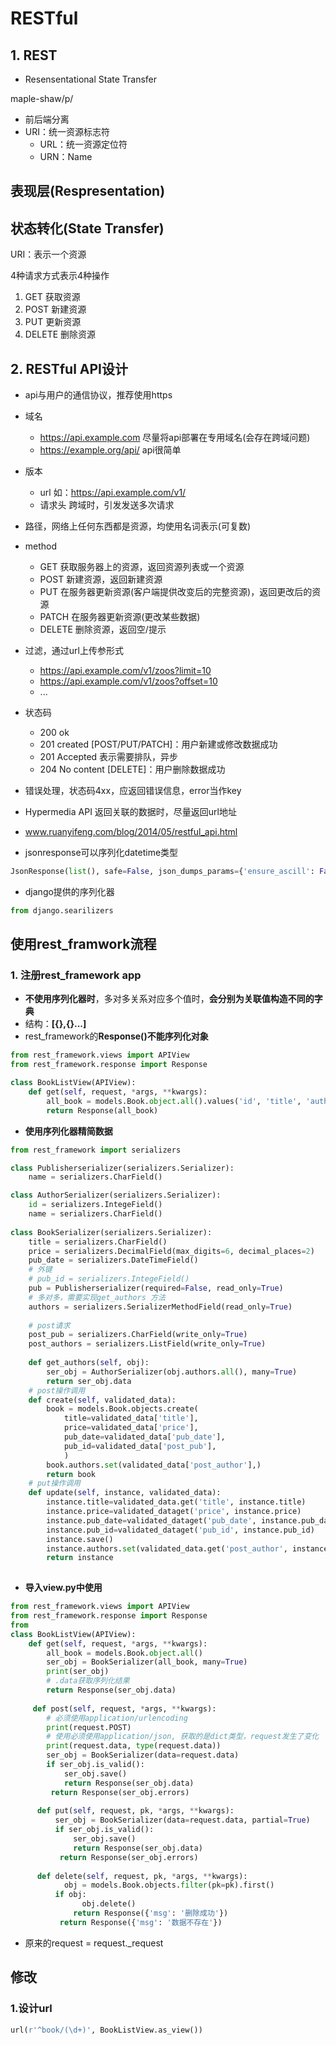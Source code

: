 # RESTful

## 1. REST

- Resensentational State Transfer

maple-shaw/p/

- 前后端分离
- URI：统一资源标志符
  - URL：统一资源定位符
  - URN：Name

## 表现层(Respresentation)

## 状态转化(State Transfer)

URI：表示一个资源

4种请求方式表示4种操作

1. GET 获取资源
2. POST 新建资源
3. PUT 更新资源
4. DELETE 删除资源

## 2. RESTful API设计

- api与用户的通信协议，推荐使用https
- 域名
  - https://api.example.com 尽量将api部署在专用域名(会存在跨域问题)
  - https://example.org/api/ api很简单

- 版本
  - url 如：https://api.example.com/v1/
  - 请求头  跨域时，引发发送多次请求
- 路径，网络上任何东西都是资源，均使用名词表示(可复数)
- method
  - GET 获取服务器上的资源，返回资源列表或一个资源
  - POST 新建资源，返回新建资源
  - PUT 在服务器更新资源(客户端提供改变后的完整资源)，返回更改后的资源
  - PATCH 在服务器更新资源(更改某些数据)
  - DELETE 删除资源，返回空/提示
- 过滤，通过url上传参形式
  - https://api.example.com/v1/zoos?limit=10
  - https://api.example.com/v1/zoos?offset=10
  - ...
- 状态码
  - 200 ok
  - 201 created  [POST/PUT/PATCH]：用户新建或修改数据成功
  - 201 Accepted 表示需要排队，异步
  - 204 No content [DELETE]：用户删除数据成功
- 错误处理，状态码4xx，应返回错误信息，error当作key
- Hypermedia API 返回关联的数据时，尽量返回url地址
- www.ruanyifeng.com/blog/2014/05/restful_api.html



- jsonresponse可以序列化datetime类型

```python
JsonResponse(list(), safe=False, json_dumps_params={'ensure_ascill': False})
```

- django提供的序列化器

```python
from django.searilizers
```

## 使用rest_framwork流程

### 1. 注册rest_framework app 

- **不使用序列化器时**，多对多关系对应多个值时，**会分别为关联值构造不同的字典**
- 结构：**[{},{}...]**
- rest_framework的**Response()不能序列化对象**

```python
from rest_framework.views import APIView
from rest_framework.response import Response

class BookListView(APIView):
  	def get(self, request, *args, **kwargs):
      	all_book = models.Book.object.all().values('id', 'title', 'auther__name')
        return Response(all_book)
```

- **使用序列化器精简数据** 

```python
from rest_framework import serializers

class Publisherserializer(serializers.Serializer):
  	name = serializers.CharField()

class AuthorSerializer(serializers.Serializer):
  	id = serializers.IntegeField()
  	name = serializers.CharField()
   
class BookSerializer(serializers.Serializer):
  	title = serializers.CharField()
    price = serializers.DecimalField(max_digits=6, decimal_places=2)
    pub_date = serializers.DateTimeField()
    # 外键
    # pub_id = serializers.IntegeField()
    pub = Publisherserializer(required=False, read_only=True)
    # 多对多，需要实现get_authors 方法
    authors = serializers.SerializerMethodField(read_only=True)
    
    # post请求
    post_pub = serializers.CharField(write_only=True)
    post_authors = serializers.ListField(write_only=True)
    
    def get_authors(self, obj):
      	ser_obj = AuthorSerializer(obj.authors.all(), many=True)
      	return ser_obj.data
    # post操作调用
    def create(self, validated_data):
      	book = models.Book.objects.create(
            title=validated_data['title'],
            price=validated_data['price'],
            pub_date=validated_data['pub_date'],
            pub_id=validated_data['post_pub'],
        	)
        book.authors.set(validated_data['post_author'],)
        return book
    # put操作调用
    def update(self, instance, validated_data):
      	instance.title=validated_data.get('title', instance.title)
        instance.price=validated_dataget('price', instance.price)
        instance.pub_date=validated_dataget('pub_date', instance.pub_date)
        instance.pub_id=validated_dataget('pub_id', instance.pub_id)
        instance.save()
        instance.authors.set(validated_data.get('post_author', instance.authors.all()),)
        return instance
        	
```

- **导入view.py中使用**

```python
from rest_framework.views import APIView
from rest_framework.response import Response
from 
class BookListView(APIView):
  	def get(self, request, *args, **kwargs):
      	all_book = models.Book.object.all()
        ser_obj = BookSerializer(all_book, many=True)
        print(ser_obj)
        # .data获取序列化结果
        return Response(ser_obj.data)
      
     def post(self, request, *args, **kwargs):
      	# 必须使用application/urlencoding
      	print(request.POST)
        # 使用必须使用application/json, 获取的是dict类型，request发生了变化
        print(request.data, type(request.data))
        ser_obj = BookSerializer(data=request.data)
        if ser_obj.is_valid():
          	ser_obj.save()
            return Response(ser_obj.data)
         return Response(ser_obj.errors)
      
      def put(self, request, pk, *args, **kwargs):
          ser_obj = BookSerializer(data=request.data, partial=True)
          if ser_obj.is_valid():
              ser_obj.save()
              return Response(ser_obj.data)
           return Response(ser_obj.errors)
        
      def delete(self, request, pk, *args, **kwargs):
        	obj = models.Book.objects.filter(pk=pk).first()
          if obj:
            	obj.delete()
              return Response({'msg': '删除成功'})
           return Response({'msg': '数据不存在'})
```

- 原来的request = request._request

## 修改

### 1.设计url

```python
url(r'^book/(\d+)', BookListView.as_view())
```











